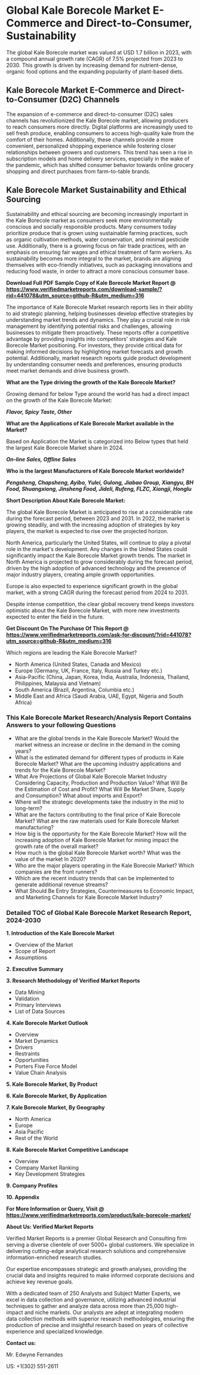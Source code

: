 <h1>Global Kale Borecole Market E-Commerce and Direct-to-Consumer, Sustainability</h1><p class=""><p>The global Kale Borecole market was valued at USD 1.7 billion in 2023, with a compound annual growth rate (CAGR) of 7.5% projected from 2023 to 2030. This growth is driven by increasing demand for nutrient-dense, organic food options and the expanding popularity of plant-based diets.</p><h2>Kale Borecole Market E-Commerce and Direct-to-Consumer (D2C) Channels</h2><p>The expansion of e-commerce and direct-to-consumer (D2C) sales channels has revolutionized the Kale Borecole market, allowing producers to reach consumers more directly. Digital platforms are increasingly used to sell fresh produce, enabling consumers to access high-quality kale from the comfort of their homes. Additionally, these channels provide a more convenient, personalized shopping experience while fostering closer relationships between growers and customers. This trend has seen a rise in subscription models and home delivery services, especially in the wake of the pandemic, which has shifted consumer behavior towards online grocery shopping and direct purchases from farm-to-table brands.</p><h2>Kale Borecole Market Sustainability and Ethical Sourcing</h2><p>Sustainability and ethical sourcing are becoming increasingly important in the Kale Borecole market as consumers seek more environmentally conscious and socially responsible products. Many consumers today prioritize produce that is grown using sustainable farming practices, such as organic cultivation methods, water conservation, and minimal pesticide use. Additionally, there is a growing focus on fair trade practices, with an emphasis on ensuring fair wages and ethical treatment of farm workers. As sustainability becomes more integral to the market, brands are aligning themselves with eco-friendly initiatives, such as packaging innovations and reducing food waste, in order to attract a more conscious consumer base.</p></p><p class=""><strong>Download Full PDF Sample Copy of Kale Borecole Market Report @ <a href="https://www.verifiedmarketreports.com/download-sample/?rid=441078&utm_source=github-R&utm_medium=316" target="_blank">https://www.verifiedmarketreports.com/download-sample/?rid=441078&utm_source=github-R&utm_medium=316</a></strong></p><p>The importance of&nbsp;Kale Borecole Market research reports lies in their ability to aid strategic planning, helping businesses develop effective strategies by understanding market trends and dynamics. They play a crucial role in risk management by identifying potential risks and challenges, allowing businesses to mitigate them proactively. These reports offer a competitive advantage by providing insights into competitors' strategies and Kale Borecole Market positioning. For investors, they provide critical data for making informed decisions by highlighting market forecasts and growth potential. Additionally, market research reports guide product development by understanding consumer needs and preferences, ensuring products meet market demands and drive business growth.</p><p><strong>What are the&nbsp;Type driving the growth of the Kale Borecole Market?</strong></p><p id="" class="">Growing demand for below Type around the world has had a direct impact on the growth of the Kale Borecole Market:</p><p class=""><em><strong>Flavor, Spicy Taste, Other</strong></em></p><p class=""><strong>What are the&nbsp;Applications&nbsp;of Kale Borecole Market available in the Market?</strong></p><p id="" class="">Based on Application the Market is categorized into Below types that held the largest Kale Borecole Market share In 2024.</p><p class=""><em><strong>On-line Sales, Offline Sales</strong></em></p><p class=""><strong>Who is the largest Manufacturers of Kale Borecole Market worldwide?</strong></p><p><em><strong>Pengsheng, Chapsheng, Ayibo, Yulei, Gulong, Jiabao Group, Xiangyu, BH Food, Shuangxiong, Jinsheng Food, Jideli, Rufeng, FLZC, Xiongji, Honglu</strong></em></p><p id="" class=""><strong>Short Description About Kale Borecole Market:</strong></p><p>The global Kale Borecole Market is anticipated to rise at a considerable rate during the forecast period, between 2023 and 2031. In 2022, the market is growing steadily, and with the increasing adoption of strategies by key players, the market is expected to rise over the projected horizon.</p><p>North America, particularly the United States, will continue to play a pivotal role in the market's development. Any changes in the United States could significantly impact the Kale Borecole Market growth trends. The market in North America is projected to grow considerably during the forecast period, driven by the high adoption of advanced technology and the presence of major industry players, creating ample growth opportunities.</p><p>Europe is also expected to experience significant growth in the global market, with a strong CAGR during the forecast period from 2024 to 2031.</p><p>Despite intense competition, the clear global recovery trend keeps investors optimistic about the Kale Borecole Market, with more new investments expected to enter the field in the future.</p><p id="" class=""><strong>Get Discount On The Purchase Of This Report @ <a href="https://www.verifiedmarketreports.com/ask-for-discount/?rid=441078?utm_source=github-R&utm_medium=316" target="_blank">https://www.verifiedmarketreports.com/ask-for-discount/?rid=441078?utm_source=github-R&utm_medium=316</a></strong></p><p class="">Which regions are leading the Kale Borecole Market?</p><ul><li>North America (United States, Canada and Mexico)</li><li>Europe (Germany, UK, France, Italy, Russia and Turkey etc.)</li><li>Asia-Pacific (China, Japan, Korea, India, Australia, Indonesia, Thailand, Philippines, Malaysia and Vietnam)</li><li>South America (Brazil, Argentina, Columbia etc.)</li><li>Middle East and Africa (Saudi Arabia, UAE, Egypt, Nigeria and South Africa)</li></ul><h3 id="" class="">This Kale Borecole Market Research/Analysis Report Contains Answers to your following Questions</h3><ul><li>What are the global trends in the Kale Borecole Market? Would the market witness an increase or decline in the demand in the coming years?</li><li>What is the estimated demand for different types of products in Kale Borecole Market? What are the upcoming industry applications and trends for the Kale Borecole Market?</li><li>What Are Projections of Global Kale Borecole Market Industry Considering Capacity, Production and Production Value? What Will Be the Estimation of Cost and Profit? What Will Be Market Share, Supply and Consumption? What about imports and Export?</li><li>Where will the strategic developments take the industry in the mid to long-term?</li><li>What are the factors contributing to the final price of Kale Borecole Market? What are the raw materials used for Kale Borecole Market manufacturing?</li><li>How big is the opportunity for the Kale Borecole Market? How will the increasing adoption of Kale Borecole Market for mining impact the growth rate of the overall market?</li><li>How much is the global Kale Borecole Market worth? What was the value of the market In 2020?</li><li>Who are the major players operating in the Kale Borecole Market? Which companies are the front runners?</li><li>Which are the recent industry trends that can be implemented to generate additional revenue streams?</li><li>What Should Be Entry Strategies, Countermeasures to Economic Impact, and Marketing Channels for Kale Borecole Market Industry?</li></ul><h3 id="" class="">Detailed TOC of Global Kale Borecole Market Research Report, 2024-2030</h3><p id="" class=""><strong>1. Introduction of the Kale Borecole Market</strong></p><ul><li>Overview of the Market</li><li>Scope of Report</li><li>Assumptions</li></ul><p id="" class=""><strong>2. Executive Summary</strong></p><p id="" class=""><strong>3. Research Methodology of Verified Market Reports</strong></p><ul><li>Data Mining</li><li>Validation</li><li>Primary Interviews</li><li>List of Data Sources</li></ul><p id="" class=""><strong>4. Kale Borecole Market Outlook</strong></p><ul><li>Overview</li><li>Market Dynamics</li><li>Drivers</li><li>Restraints</li><li>Opportunities</li><li>Porters Five Force Model</li><li>Value Chain Analysis</li></ul><p id="" class=""><strong>5. Kale Borecole Market, By Product</strong></p><p id="" class=""><strong>6. Kale Borecole Market, By Application</strong></p><p id="" class=""><strong>7. Kale Borecole Market, By Geography</strong></p><ul><li>North America</li><li>Europe</li><li>Asia Pacific</li><li>Rest of the World</li></ul><p id="" class=""><strong>8. Kale Borecole Market Competitive Landscape</strong></p><ul><li>Overview</li><li>Company Market Ranking</li><li>Key Development Strategies</li></ul><p id="" class=""><strong>9. Company Profiles</strong></p><p id="" class=""><strong>10. Appendix</strong></p><p id="" class=""><strong>For More Information or Query, Visit @ <a href="https://www.verifiedmarketreports.com/product/kale-borecole-market/" target="_blank">https://www.verifiedmarketreports.com/product/kale-borecole-market/</a></strong></p><p id="" class=""><strong>About Us: Verified Market Reports</strong></p><p id="" class="">Verified Market Reports is a premier Global Research and Consulting firm serving a diverse clientele of over 5000+ global customers. We specialize in delivering cutting-edge analytical research solutions and comprehensive information-enriched research studies.</p><p id="" class="">Our expertise encompasses strategic and growth analyses, providing the crucial data and insights required to make informed corporate decisions and achieve key revenue goals.</p><p id="" class="">With a dedicated team of 250 Analysts and Subject Matter Experts, we excel in data collection and governance, utilizing advanced industrial techniques to gather and analyze data across more than 25,000 high-impact and niche markets. Our analysts are adept at integrating modern data collection methods with superior research methodologies, ensuring the production of precise and insightful research based on years of collective experience and specialized knowledge.</p><p id="" class=""><strong>Contact us:</strong></p><p id="" class="">Mr. Edwyne Fernandes</p><p id="" class="">US: +1(302) 551-2611</p>